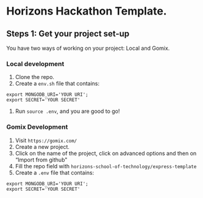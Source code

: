 # Horizons Hackathon Template.

## Steps 1: Get your project set-up
You have two ways of working on your project: Local and Gomix.

### Local development
1. Clone the repo.
1. Create a `env.sh` file that contains:

  ```
  export MONGODB_URI='YOUR URI';
  export SECRET='YOUR SECRET'
  ```

1. Run `source .env`, and you are good to go!

### Gomix Development

1. Visit `https://gomix.com/`
1. Create a new project.
1. Click on the name of the project, click on advanced options and then on
“Import from github"
1. Fill the repo field with `horizons-school-of-technology/express-template`
1. Create a `.env` file that contains:

  ```
  export MONGODB_URI='YOUR URI';
  export SECRET='YOUR SECRET'
  ```

